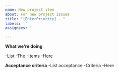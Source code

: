 ```yaml
---
name: New project item
about: For new project issues
title: "[EnterPriority] - "
labels: ''
assignees: ''

---
```


**What we're doing**

-List
-The
-Items
-Here

**Acceptance criteria**
-List acceptance
-Criteria
-Here
